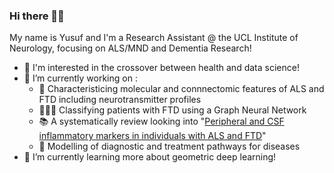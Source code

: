 ### Hi there 👋🏾

My name is Yusuf and I'm a Research Assistant @ the UCL Institute of Neurology, focusing on ALS/MND and Dementia Research! 

- 🧐 I'm interested in the crossover between health and data science!
- 🔭 I’m currently working on :
  * 🧠 Characteristicing molecular and connnectomic features of ALS and FTD including neurotransmitter profiles
  * 👨🏾‍💻 Classifying patients with FTD using a Graph Neural Network
  * 📚 A systematically review looking into "[Peripheral and CSF inflammatory markers in individuals with ALS and FTD](https://www.crd.york.ac.uk/prospero/display_record.php?RecordID=212528)"
  * 🏥 Modelling of diagnostic and treatment pathways for diseases
- 🌱 I’m currently learning more about geometric deep learning! 
